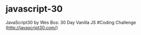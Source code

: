 # javascript-30
JavaScript30 by Wes Bos: 30 Day Vanilla JS #Coding Challenge (http://javascript30.com/)
